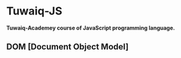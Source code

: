 # Tuwaiq-JS
**Tuwaiq-Academey course of JavaScript programming language.**

## DOM [Document Object Model]

